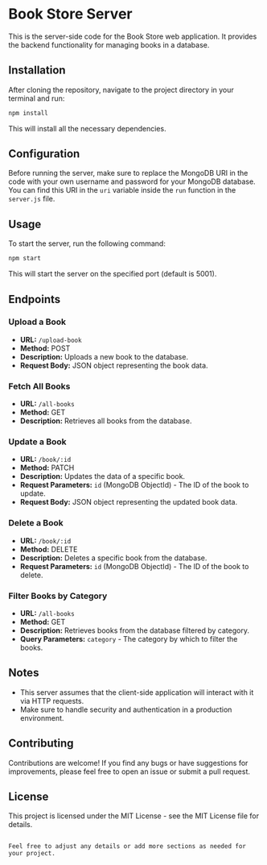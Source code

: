 # Book Store Server

This is the server-side code for the Book Store web application. It provides the backend functionality for managing books in a database.

## Installation

After cloning the repository, navigate to the project directory in your terminal and run:

```bash
npm install
```

This will install all the necessary dependencies.

## Configuration

Before running the server, make sure to replace the MongoDB URI in the code with your own username and password for your MongoDB database. You can find this URI in the `uri` variable inside the `run` function in the `server.js` file.

## Usage

To start the server, run the following command:

```bash
npm start
```

This will start the server on the specified port (default is 5001).

## Endpoints

### Upload a Book

- **URL:** `/upload-book`
- **Method:** POST
- **Description:** Uploads a new book to the database.
- **Request Body:** JSON object representing the book data.

### Fetch All Books

- **URL:** `/all-books`
- **Method:** GET
- **Description:** Retrieves all books from the database.

### Update a Book

- **URL:** `/book/:id`
- **Method:** PATCH
- **Description:** Updates the data of a specific book.
- **Request Parameters:** `id` (MongoDB ObjectId) - The ID of the book to update.
- **Request Body:** JSON object representing the updated book data.

### Delete a Book

- **URL:** `/book/:id`
- **Method:** DELETE
- **Description:** Deletes a specific book from the database.
- **Request Parameters:** `id` (MongoDB ObjectId) - The ID of the book to delete.

### Filter Books by Category

- **URL:** `/all-books`
- **Method:** GET
- **Description:** Retrieves books from the database filtered by category.
- **Query Parameters:** `category` - The category by which to filter the books.

## Notes

- This server assumes that the client-side application will interact with it via HTTP requests.
- Make sure to handle security and authentication in a production environment.

## Contributing

Contributions are welcome! If you find any bugs or have suggestions for improvements, please feel free to open an issue or submit a pull request.

## License

This project is licensed under the MIT License - see the MIT License file for details.
```

Feel free to adjust any details or add more sections as needed for your project.